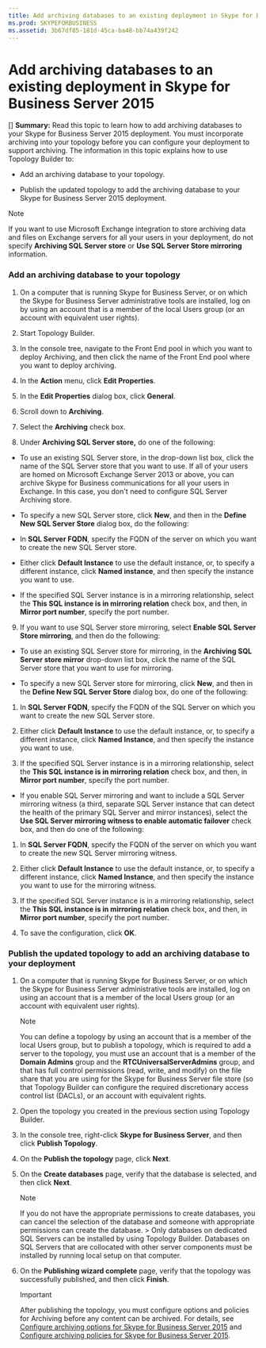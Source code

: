 ```yaml
---
title: Add archiving databases to an existing deployment in Skype for Business Server 2015
ms.prod: SKYPEFORBUSINESS
ms.assetid: 3b67df85-181d-45ca-ba48-bb74a439f242
---
```



# Add archiving databases to an existing deployment in Skype for Business Server 2015
[] **Summary:** Read this topic to learn how to add archiving databases to your Skype for Business Server 2015 deployment.
You must incorporate archiving into your topology before you can configure your deployment to support archiving. The information in this topic explains how to use Topology Builder to:
  
    
    


- Add an archiving database to your topology.
    
  
- Publish the updated topology to add the archiving database to your Skype for Business Server 2015 deployment.
    
  

> [!NOTE]
> If you want to use Microsoft Exchange integration to store archiving data and files on Exchange servers for all your users in your deployment, do not specify **Archiving SQL Server store** or **Use SQL Server Store mirroring** information.
  
    
    


### Add an archiving database to your topology


1. On a computer that is running Skype for Business Server, or on which the Skype for Business Server administrative tools are installed, log on by using an account that is a member of the local Users group (or an account with equivalent user rights).
    
  
2. Start Topology Builder.
    
  
3. In the console tree, navigate to the Front End pool in which you want to deploy Archiving, and then click the name of the Front End pool where you want to deploy archiving.
    
  
4. In the **Action** menu, click **Edit Properties**. 
    
  
5. In the **Edit Properties** dialog box, click **General**.
    
  
6. Scroll down to **Archiving**.
    
  
7. Select the **Archiving** check box.
    
  
8. Under **Archiving SQL Server store,** do one of the following:
    
  - To use an existing SQL Server store, in the drop-down list box, click the name of the SQL Server store that you want to use. If all of your users are homed on Microsoft Exchange Server 2013 or above, you can archive Skype for Business communications for all your users in Exchange. In this case, you don't need to configure SQL Server Archiving store.
    
  
  - To specify a new SQL Server store, click **New**, and then in the **Define New SQL Server Store** dialog box, do the following:
    
  - In **SQL Server FQDN**, specify the FQDN of the server on which you want to create the new SQL Server store.
    
  
  - Either click **Default Instance** to use the default instance, or, to specify a different instance, click **Named instance**, and then specify the instance you want to use.
    
  
  - If the specified SQL Server instance is in a mirroring relationship, select the **This SQL instance is in mirroring relation** check box, and then, in **Mirror port number**, specify the port number.
    
  
9. If you want to use SQL Server store mirroring, select **Enable SQL Server Store mirroring**, and then do the following:
    
  - To use an existing SQL Server store for mirroring, in the **Archiving SQL Server store mirror** drop-down list box, click the name of the SQL Server store that you want to use for mirroring.
    
  
  - To specify a new SQL Server store for mirroring, click **New**, and then in the **Define New SQL Server Store** dialog box, do one of the following:
    
1. In **SQL Server FQDN**, specify the FQDN of the SQL Server on which you want to create the new SQL Server store.
    
  
2. Either click **Default Instance** to use the default instance, or, to specify a different instance, click **Named Instance**, and then specify the instance you want to use.
    
  
3. If the specified SQL Server instance is in a mirroring relationship, select the **This SQL instance is in mirroring relation** check box, and then, in **Mirror port number**, specify the port number.
    
  
  - If you enable SQL Server mirroring and want to include a SQL Server mirroring witness (a third, separate SQL Server instance that can detect the health of the primary SQL Server and mirror instances), select the **Use SQL Server mirroring witness to enable automatic failover** check box, and then do one of the following:
    
1. In **SQL Server FQDN**, specify the FQDN of the server on which you want to create the new SQL Server mirroring witness.
    
  
2. Either click **Default Instance** to use the default instance, or, to specify a different instance, click **Named Instance**, and then specify the instance you want to use for the mirroring witness.
    
  
3. If the specified SQL Server instance is in a mirroring relationship, select the **This SQL instance is in mirroring relation** check box, and then, in **Mirror port number**, specify the port number.
    
  
10. To save the configuration, click **OK**.
    
  

### Publish the updated topology to add an archiving database to your deployment


1. On a computer that is running Skype for Business Server, or on which the Skype for Business Server administrative tools are installed, log on using an account that is a member of the local Users group (or an account with equivalent user rights).
    
    > [!NOTE]
      > You can define a topology by using an account that is a member of the local Users group, but to publish a topology, which is required to add a server to the topology, you must use an account that is a member of the **Domain Admins** group and the **RTCUniversalServerAdmins** group, and that has full control permissions (read, write, and modify) on the file share that you are using for the Skype for Business Server file store (so that Topology Builder can configure the required discretionary access control list (DACLs), or an account with equivalent rights.
2. Open the topology you created in the previous section using Topology Builder.
    
  
3. In the console tree, right-click **Skype for Business Server**, and then click **Publish Topology**.
    
  
4. On the **Publish the topology** page, click **Next**.
    
  
5. On the **Create databases** page, verify that the database is selected, and then click **Next**. 
    
    > [!NOTE]
      > If you do not have the appropriate permissions to create databases, you can cancel the selection of the database and someone with appropriate permissions can create the database. > Only databases on dedicated SQL Servers can be installed by using Topology Builder. Databases on SQL Servers that are collocated with other server components must be installed by running local setup on that computer. 
6. On the **Publishing wizard complete** page, verify that the topology was successfully published, and then click **Finish**.
    
    > [!IMPORTANT]
      > After publishing the topology, you must configure options and policies for Archiving before any content can be archived. For details, see  [Configure archiving options for Skype for Business Server 2015](configure-archiving-options-for-skype-for-business-server-2015.md) and [Configure archiving policies for Skype for Business Server 2015](configure-archiving-policies-for-skype-for-business-server-2015.md). 

